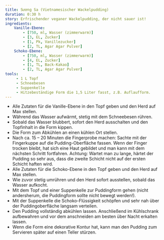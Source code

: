 ```yaml
---
title: Sương Sa (Vietnamesischer Wackelpudding)
duration: 0:30 h
story: Erfrischender veganer Wackelpudding, der nicht sauer ist!
ingredients:
    Vanille-Ebene:
        - [750, ml, Wasser (zimmerwarm)]
        - [3, EL, Zucker]
        - [1, Pk, Vanillezucker]
        - [2, TL, Agar Agar Pulver]
    Schoko-Ebene:
        - [750, ml, Wasser (zimmerwarm)]
        - [4, EL, Zucker]
        - [1, TL, Back-Kakao]
        - [2, TL, Agar Agar Pulver]
tools:
     - 1 L Topf
     - Schneebesen
     - Suppenkelle
     - Hitzebeständige Form die 1,5 Liter fasst, z.B. Auflaufform.
---
```


* Alle Zutaten für die Vanille-Ebene in den Topf geben und den Herd auf Max stellen.
* Während das Wasser aufwärmt, stetig mit dem Schneebesen rühren.
* Sobald das Wasser blubbert, sofort den Herd ausschalten und den Topfinhalt in die Form kippen.
* Die Form zum Abkühlen an einen kühlen Ort stellen.
* Nach ca. 15 – 20 Minuten die Fingerprobe machen: Sachte mit der Fingerkuppe auf die Pudding-Oberfläche fassen. Wenn der Finger trocken bleibt, hat sich eine Haut gebildet und man kann mit dem nächsten Schritt fortfahren. Achtung: Wartet man zu lange, härtet der Pudding so sehr aus, dass die zweite Schicht nicht auf der ersten Schicht haften wird.
* Alle Zutaten für die Schoko-Ebene in den Topf geben und den Herd auf Max stellen.
* Wie zuvor stetig umrühren und den Herd sofort ausstellen, sobald das Wasser aufkocht.
* Mit dem Topf und einer Suppenkelle zur Puddingform gehen (nicht andersherum, die Puddingform sollte nicht bewegt werden!).
* Mit der Suppenkelle die Schoko-Flüssigkeit schöpfen und sehr nah über der Puddingoberfläche langsam verteilen.
* Den Pudding vollständig abkühlen lassen. Anschließend im Kühlschrank aufbewahren und vor dem anschneiden am besten über Nacht erkalten lassen.
* Wenn die Form eine dekorative Kontur hat, kann man den Pudding zum Servieren später auf einen Teller stürzen.
